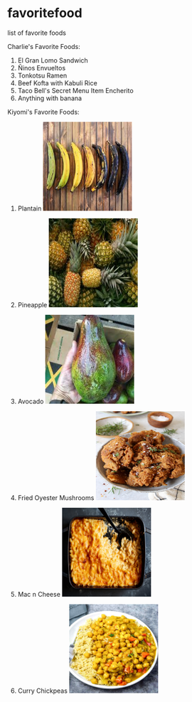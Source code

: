 # favoritefood
list of favorite foods

Charlie's Favorite Foods:
1. El Gran Lomo Sandwich
2. Ñinos Envueltos
3. Tonkotsu Ramen
4. Beef Kofta with Kabuli Rice
5. Taco Bell's Secret Menu Item Encherito
6. Anything with banana

Kiyomi's Favorite Foods: 
1. Plantain 
                         <img src="images/download.jpeg" width="200" height="200" />
                        
2. Pineapple 
                         <img src= "images/images.jpeg" width="200" height="200" />
3. Avocado 
                         <img src= "images/download (1).jpeg" width="200" height="200"/>
4. Fried Oyester Mushrooms 
                         <img src= "images/Fried-Oyster-Mushrooms-5.jpeg" width="200" height="200"/>
5. Mac n Cheese 
                         <img src= "images/kwr-mac-and-cheese-articleLarge-v2.jpeg" width="200" height="200"/>
6. Curry Chickpeas 
                         <img src= "images/vegan-chickpea-curry-recipe.jpeg" width="200" height="200"/>


